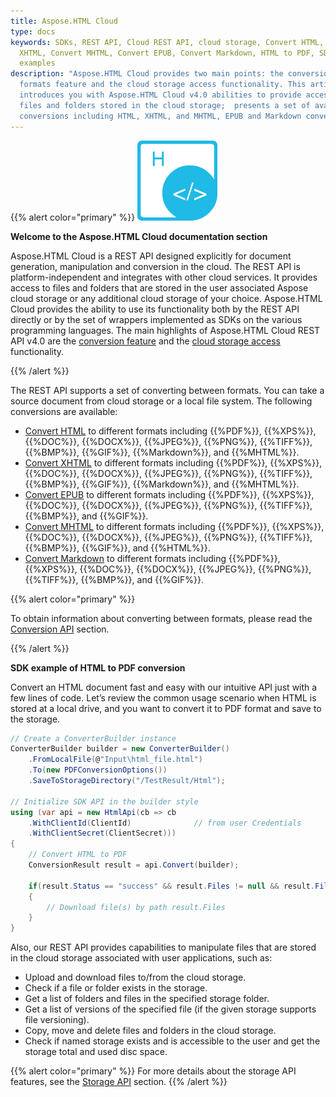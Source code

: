 ```yaml
---
title: Aspose.HTML Cloud
type: docs
keywords: SDKs, REST API, Cloud REST API, cloud storage, Convert HTML, Convert
  XHTML, Convert MHTML, Convert EPUB, Convert Markdown, HTML to PDF, SDK
  examples
description: "Aspose.HTML Cloud provides two main points: the conversion between
  formats feature and the cloud storage access functionality. This article
  introduces you with Aspose.HTML Cloud v4.0 abilities to provide access to
  files and folders stored in the cloud storage;  presents a set of available
  conversions including HTML, XHTML, and MHTML, EPUB and Markdown converters."
---
```

{{% alert color="primary" %}}
![HTML logo](overview_1)

**Welcome to the Aspose.HTML Cloud documentation section**

Aspose.HTML Cloud is a REST API designed explicitly for document generation, manipulation and conversion in the cloud. The REST API is platform-independent and integrates with other cloud services. It provides access to files and folders that are stored in the user associated Aspose cloud storage or any additional cloud storage of your choice. Aspose.HTML Cloud provides the ability to use its functionality both by the REST API directly or by the set of wrappers implemented as SDKs on the various programming languages.
The main highlights of Aspose.HTML Cloud REST API v4.0 are the [conversion feature](/html/conversion-api/) and the [cloud storage access](/html/storage-api/) functionality.

{{% /alert %}} 

The REST API supports a set of converting between formats. You can take a source document from cloud storage or a local file system. The following conversions are available:

 - [Convert HTML](/html/conversion-api/conversion-sdk-api/html-converter/) to different formats including {{%PDF%}}, {{%XPS%}}, {{%DOC%}}, {{%DOCX%}}, {{%JPEG%}}, {{%PNG%}}, {{%TIFF%}}, {{%BMP%}}, {{%GIF%}}, {{%Markdown%}}, and {{%MHTML%}}. 
 - [Convert XHTML](/html/conversion-api/conversion-sdk-api/xhtml-converter/) to different formats including {{%PDF%}}, {{%XPS%}}, {{%DOC%}}, {{%DOCX%}}, {{%JPEG%}}, {{%PNG%}}, {{%TIFF%}}, {{%BMP%}}, {{%GIF%}}, {{%Markdown%}}, and {{%MHTML%}}.
 - [Convert EPUB](/html/conversion-api/conversion-sdk-api/epub-converter/) to different formats including {{%PDF%}}, {{%XPS%}}, {{%DOC%}}, {{%DOCX%}}, {{%JPEG%}}, {{%PNG%}}, {{%TIFF%}}, {{%BMP%}}, and {{%GIF%}}.
 - [Convert MHTML](/html/conversion-api/conversion-sdk-api/mhtml-converter/) to different formats including {{%PDF%}}, {{%XPS%}}, {{%DOC%}}, {{%DOCX%}}, {{%JPEG%}}, {{%PNG%}}, {{%TIFF%}}, {{%BMP%}}, {{%GIF%}}, and {{%HTML%}}.
 - [Convert Markdown](/html/conversion-api/conversion-sdk-api/markdown-converter/) to different formats including {{%PDF%}}, {{%XPS%}}, {{%DOC%}}, {{%DOCX%}}, {{%JPEG%}}, {{%PNG%}}, {{%TIFF%}}, {{%BMP%}}, and {{%GIF%}}.

{{% alert color="primary" %}}

To obtain information about converting between formats, please read the [Conversion API](/html/conversion-api/) section.

{{% /alert %}} 

**SDK example of HTML to PDF conversion**

Convert an HTML document fast and easy with our intuitive API just with a few lines of code. Let’s review the common usage scenario when HTML is stored at a local drive, and you want to convert it to PDF format and save to the storage.

```c#
// Create a ConverterBuilder instance 
ConverterBuilder builder = new ConverterBuilder()
    .FromLocalFile(@"Input\html_file.html")
    .To(new PDFConversionOptions())
    .SaveToStorageDirectory("/TestResult/Html");

// Initialize SDK API in the builder style
using (var api = new HtmlApi(cb => cb
    .WithClientId(ClientId)              // from user Сredentials
    .WithClientSecret(ClientSecret)))
{
    // Convert HTML to PDF
    ConversionResult result = api.Convert(builder);

    if(result.Status == "success" && result.Files != null && result.Files.Length > 0)
    {
        // Download file(s) by path result.Files 
    }
}
```

Also, our REST API provides capabilities to manipulate files that are stored in the cloud storage associated with user applications, such as:

- Upload and download files to/from the cloud storage.
- Check if a file or folder exists in the storage.
- Get a list of folders and files in the specified storage folder.
- Get a list of versions of the specified file (if the given storage supports file versioning).
- Copy, move and delete files and folders in the cloud storage.
- Check if named storage exists and is accessible to the user and get the storage total and used disc space.

{{% alert color="primary" %}}
For more details about the storage API features, see the [Storage API](https://docs.aspose.cloud/html/storage-api/) section.
{{% /alert %}} 

